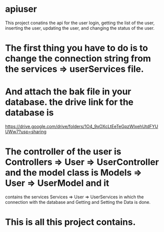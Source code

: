 # apiuser
This project conatins the api for the user login, getting the list of the user, inserting the user, updating the user, and 
changing the status of the user.
# The first thing you have to do is to change the connection string from the services => userServices file.
# And attach the bak file in your database. the drive link for the database is
https://drive.google.com/drive/folders/1O4_9xOXcLtEeTeGpzWIxehUtdFYUUWw7?usp=sharing
# The controller of the user is Controllers => User => UserController and the model class is Models => User => UserModel and it 
  contains the services Services => User => UserServices in which the connection with the database and Getting and Setting the Data
  is done.
# This is all this project contains.
   
